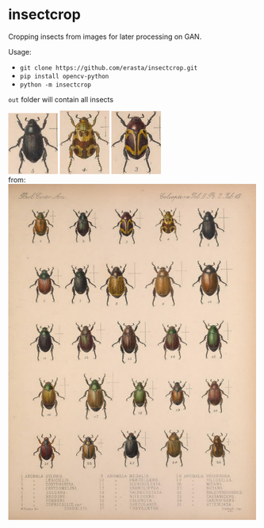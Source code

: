 # insectcrop
Cropping insects from images for later processing on GAN.

Usage:
- `git clone https://github.com/erasta/insectcrop.git`
- `pip install opencv-python`
- `python -m insectcrop`

`out` folder will contain all insects

<img src="out_sample/1.jpg" width=100> <img src="out_sample/2.jpg" width=100> <img src="out_sample/3.jpg" width=100><br>
from:<br>
<img src="input/EDFqo8sk.jpeg" width=500>

